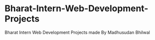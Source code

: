 # Bharat-Intern-Web-Development-Projects
Bharat Intern Web Development Projects made By Madhusudan Bhilwal
